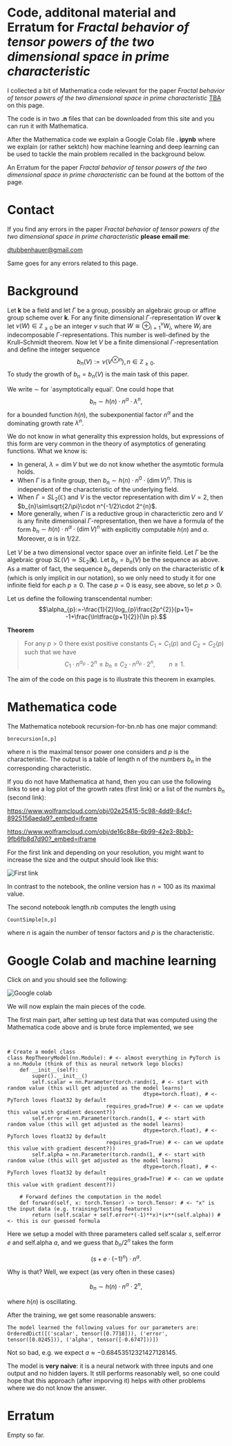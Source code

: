 # Code, additonal material and Erratum for *Fractal behavior of tensor powers of the two dimensional space in prime characteristic*

I collected a bit of Mathematica code relevant for the paper *Fractal behavior of tensor powers of the two dimensional space in prime characteristic*
<a href="TBA">TBA</a> on this page.

The code is in two **.n** files that can be downloaded from this site and you can run it with Mathematica. 

After the Mathematica code we explain a Google Colab file **. ipynb** where we explain (or rather sektch) how machine learning and deep learning can be used to tackle the main problem recalled in the background below.

An Erratum for the paper *Fractal behavior of tensor powers of the two dimensional space in prime characteristic* can be found at the bottom of the page.

# Contact

If you find any errors in the paper *Fractal behavior of tensor powers of the two dimensional space in prime characteristic* **please email me**:

[dtubbenhauer@gmail.com](mailto:dtubbenhauer@gmail.com?subject=[GitHub]%web-reps)

Same goes for any errors related to this page.

# Background

Let $\mathbf{k}$ be a field and let $\Gamma$ be a group, possibly an algebraic group or affine group scheme over $\mathbf{k}$. For any finite dimensional $\Gamma$-representation $W$ 
over $\mathbf{k}$ let $\nu(W)\in\mathbb{Z_{\geq\text{0}}}$ be an integer $\nu$ such that
$W\cong\oplus_{i=1}^{\nu}W_{i}$,
where $W_{i}$ are indecomposable $\Gamma$-representations. This number is well-defined
by the Krull&ndash;Schmidt theorem. Now let $V$ be a finite dimensional $\Gamma$-representation and define
the integer sequence
$$b_{n}(V):=\nu(V^{\otimes n}),n\in\mathbb{Z_{\geq\text{0}}}.$$
To study the growth of $b_{n}=b_{n}(V)$ is the main task of this paper.

We write $\sim$ for `asymptotically equal'. One could hope that
$$b_{n}\sim h(n)\cdot n^{\alpha}\cdot\lambda^{n},$$
for a bounded function $h(n)$, the subexponential factor $n^{\alpha}$ and the dominating growth rate $\lambda^{n}$.

We do not know in what generality this expression holds, 
but expressions of this form are very common in the theory of asymptotics of generating functions. What we know is:

- In general, $\lambda=\dim V$ but we do not know whether the asymtotic formula holds.
- When $\Gamma$ is a finite group, then $b_{n}\sim h(n)\cdot n^{0}\cdot(\dim V)^{n}$. This is independent of the characteristic of the underlying field.
- When $\Gamma=SL_{2}(\mathbb{C})$ and $V$ is the vector representation with $\dim V=2$, then $b_{n}\sim\sqrt{2/\pi}\cdot n^{-1/2}\cdot 2^{n}$.
- More generally, when $\Gamma$ is a reductive group in characterictic zero and $V$ is any finite dimensional $\Gamma$-representation, then we have a formula of the form $b_{n}\sim h(n)\cdot n^{\alpha}\cdot(\dim V)^{n}$ with explicitly computable $h(n)$ and $\alpha$. Moreover, $\alpha$ is in $1/2\mathbb{Z}$.

Let $V$ be a two dimensional vector space over an infinite field. Let $\Gamma$ be the algebraic group $SL(V)\simeq SL_{2}(\mathbf{k})$. Let 
$b_{n}=b_{n}(V)$ be the sequence as above. As a matter of fact, the sequence $b_{n}$ depends only on the characteristic of $\mathbf{k}$ (which is only implicit in our notation), so we only need to study it for one infinite field for each $p\geq 0$. The case $p=0$ is easy, see above, so let $p>0$.

Let us define the following transcendental number:
$$\alpha_{p}:=-\frac{1}{2}\log_{p}\frac{2p^{2}}{p+1}=
-1+\frac{\ln\tfrac{p+1}{2}}{\ln p}.$$

**Theorem**

>For any $p>0$ there exist positive constants $C_{1}=C_{1}(p)$ and $C_{2}=C_{2}(p)$
>such that we have
$$C_{1}\cdot n^{\alpha_{p}}\cdot 2^{n}\leq b_{n}\leq C_{2}\cdot n^{\alpha_{p}}\cdot 2^{n},\qquad n\geq 1.$$

The aim of the code on this page is to illustrate this theorem in examples.

# Mathematica code

The Mathematica notebook recursion-for-bn.nb has one major command:

```
bnrecursion[n,p]
```

where $n$ is the maximal tensor power one considers and $p$ is the characteristic. The output is a table of length n of the numbers $b_{n}$ in the corresponding characteristic.

If you do not have Mathematica at hand, then you can use the following links to see a log plot of the growth rates (first link) or a list of the numbrs $b_{n}$ (second link):

<https://www.wolframcloud.com/obj/02e25415-5c98-4dd9-84cf-8925156aeda9?_embed=iframe>

<https://www.wolframcloud.com/obj/de16c88e-6b99-42e3-8bb3-9fb6fb8d7d90?_embed=iframe>

For the first link and depending on your resolution, you might want to increase the size and the output should look like this:

![First link](plot-growth.png?raw=true "First link")

In contrast to the notebook, the online version has $n=100$ as its maximal value.

The second notebook length.nb computes the length using

```
CountSimple[n,p]
```
where $n$ is again the number of tensor factors and $p$ is the characteristic.

# Google Colab and machine learning

Click on and you should see the following:

![Google colab](colab.png?raw=true "Google colab")

We will now explain the main pieces of the code.

The first main part, after setting up test data that was computed using the Mathematica code above and is brute force implemented, we see

```


# Create a model class
class RepTheoryModel(nn.Module): # <- almost everything in PyTorch is a nn.Module (think of this as neural network lego blocks)
    def __init__(self):
        super().__init__()
        self.scalar = nn.Parameter(torch.randn(1, # <- start with random value (this will get adjusted as the model learns)
                                            dtype=torch.float), # <- PyTorch loves float32 by default
                                requires_grad=True) # <- can we update this value with gradient descent?))
        self.error = nn.Parameter(torch.randn(1, # <- start with random value (this will get adjusted as the model learns)
                                            dtype=torch.float), # <- PyTorch loves float32 by default
                                requires_grad=True) # <- can we update this value with gradient descent?))
        self.alpha = nn.Parameter(torch.randn(1, # <- start with random value (this will get adjusted as the model learns)
                                            dtype=torch.float), # <- PyTorch loves float32 by default
                                requires_grad=True) # <- can we update this value with gradient descent?))

    # Forward defines the computation in the model
    def forward(self, x: torch.Tensor) -> torch.Tensor: # <- "x" is the input data (e.g. training/testing features)
        return (self.scalar + self.error*(-1)**x)*(x**(self.alpha)) # <- this is our guessed formula     
```

Here we setup a model with three parameters called self.scalar $s$, self.error $e$ and self.alpha $a$, and we guess that $b_{n}/2^{n}$ takes the form

$$(s+e\cdot(-1)^{n})\cdot n^{a}.$$

Why is that? Well, we expect (as very often in these cases)

$$b_{n}\sim h(n)\cdot n^{\alpha}\cdot 2^{n},$$

where $h(n)$ is oscillating.

After the training, we get some reasonable answers:

```
The model learned the following values for our parameters are:
OrderedDict([('scalar', tensor([0.7718])), ('error', tensor([0.0245])), ('alpha', tensor([-0.6747]))])
```
Not so bad, e.g. we expect $a\approx -0.68453512321427128145$.

The model is **very naive**: it is a neural network with three inputs and one output and no hidden layers. It still performs reasonably well, so one could hope that this approach (after imporving it) helps with other problems where we do not know the answer.

# Erratum

Empty so far.
